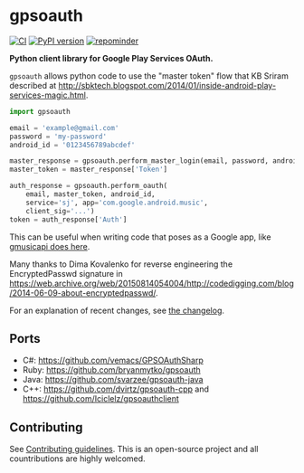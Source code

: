 # gpsoauth

[![CI](https://github.com/simon-weber/gpsoauth/actions/workflows/ci.yaml/badge.svg)](https://github.com/simon-weber/gpsoauth/actions/workflows/ci.yaml)
[![PyPI version](https://badge.fury.io/py/gpsoauth.svg)](https://pypi.org/project/gpsoauth/)
[![repominder](https://img.shields.io/badge/dynamic/json.svg?label=release&query=%24.status&maxAge=43200&uri=https%3A%2F%2Fwww.repominder.com%2Fbadge%2FeyJmdWxsX25hbWUiOiAic2ltb24td2ViZXIvZ3Bzb2F1dGgifQ%3D%3D%2F&link=https%3A%2F%2Fwww.repominder.com%2F)](https://www.repominder.com)

**Python client library for Google Play Services OAuth.**

`gpsoauth` allows python code to use the "master token" flow that KB Sriram described at
<http://sbktech.blogspot.com/2014/01/inside-android-play-services-magic.html>.

```python
import gpsoauth

email = 'example@gmail.com'
password = 'my-password'
android_id = '0123456789abcdef'

master_response = gpsoauth.perform_master_login(email, password, android_id)
master_token = master_response['Token']

auth_response = gpsoauth.perform_oauth(
    email, master_token, android_id,
    service='sj', app='com.google.android.music',
    client_sig='...')
token = auth_response['Auth']
```

This can be useful when writing code that poses as a Google app, like
[gmusicapi does here](https://github.com/simon-weber/gmusicapi/blob/87a802ab3a59a7fa2974fd9755d59a55275484d9/gmusicapi/session.py#L267-L278).

Many thanks to Dima Kovalenko for reverse engineering the EncryptedPasswd signature in
<https://web.archive.org/web/20150814054004/http://codedigging.com/blog/2014-06-09-about-encryptedpasswd/>.

For an explanation of recent changes, see [the changelog](https://github.com/simon-weber/gpsoauth/blob/master/CHANGELOG.md).

## Ports

- C\#: <https://github.com/vemacs/GPSOAuthSharp>
- Ruby: <https://github.com/bryanmytko/gpsoauth>
- Java: <https://github.com/svarzee/gpsoauth-java>
- C++: <https://github.com/dvirtz/gpsoauth-cpp> and <https://github.com/Iciclelz/gpsoauthclient>

## Contributing

See [Contributing guidelines](https://github.com/simon-weber/gpsoauth/blob/master/CONTRIBUTING.md).
This is an open-source project and all countributions are highly welcomed.
